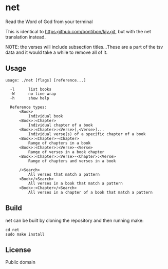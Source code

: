 # net

Read the Word of God from your terminal

This is identical to [https:github.com/bontibon/kjv.git](https:github.com/bontibon/kjv.git), but with the net translation instead.

NOTE: the verses will include subsection titles...These are a part of the tsv data and it would take a while to remove all of it.

## Usage

    usage: ./net [flags] [reference...]

      -l      list books
      -W      no line wrap
      -h      show help

      Reference types:
          <Book>
              Individual book
          <Book>:<Chapter>
              Individual chapter of a book
          <Book>:<Chapter>:<Verse>[,<Verse>]...
              Individual verse(s) of a specific chapter of a book
          <Book>:<Chapter>-<Chapter>
              Range of chapters in a book
          <Book>:<Chapter>:<Verse>-<Verse>
              Range of verses in a book chapter
          <Book>:<Chapter>:<Verse>-<Chapter>:<Verse>
              Range of chapters and verses in a book

          /<Search>
              All verses that match a pattern
          <Book>/<Search>
              All verses in a book that match a pattern
          <Book>:<Chapter>/<Search>
              All verses in a chapter of a book that match a pattern

## Build

net can be built by cloning the repository and then running make:

    cd net 
    sudo make install

## License

Public domain
